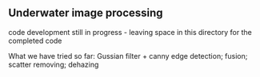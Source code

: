 ## Underwater image processing
code development still in progress - leaving space in this directory for the completed code

What we have tried so far: Gussian filter + canny edge detection; fusion; scatter removing; dehazing
